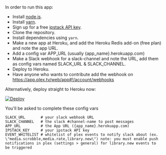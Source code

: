 In order to run this app:
 
- Install [node.js](https://nodejs.org/en/).
- Install [yarn](https://yarnpkg.com/en/docs/install).
- Sign up for a free [ipstack API key](https://ipstack.com/signup/free).
- Clone the repository.
- Install dependencies using `yarn`.
- Make a new app at Heroku, and add the Heroku Redis add-on (free plan) and note the app URL.
- Add a config var APP_URL (usually {app_name}.herokuapp.com)
- Make a Slack webhook for a slack-channel and note the URL, add them as config vars named SLACK_URL & SLACK_CHANNEL.
- Deploy to Heroku.
- Have anyone who wants to contribute add the webhook on https://app.plex.tv/web/app#!/account/webhooks

Alternatively, deploy straight to Heroku now:

[![Deploy](https://www.herokucdn.com/deploy/button.svg)](https://heroku.com/deploy)

You'll be asked to complete these config vars
```
SLACK_URL       # your slack webhook URL
SLACK_CHANNEL   # the slack #channel-name to post messages
APP_URL         # the App URL ({app_name}.herokuapp.com)
IPSTACK_KEY     # your ipstack API key
EVENT_WHITELIST # whitelist of plex events to notify slack about (ex. \"media.scrobble,media.rate,library.new\") note: you must enable push notifications in plex (settings > general) for library.new events to be triggered

```
